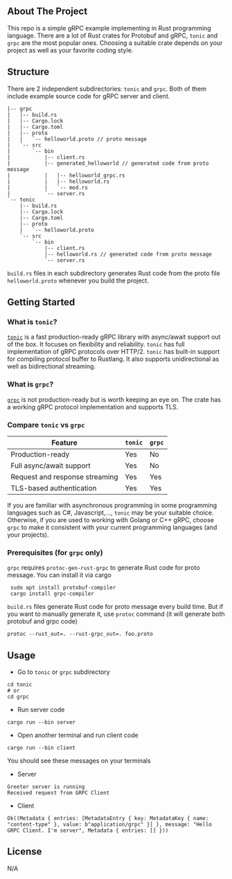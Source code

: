 <!-- ABOUT THE PROJECT -->
## About The Project

This repo is a simple gRPC example implementing in Rust programming language. There are a lot of Rust crates for Protobuf and gRPC, `tonic` and `grpc` are the most popular ones. Choosing a suitable crate depends on your project as well as your favorite coding style.


## Structure

There are 2 independent subdirectories: `tonic` and `grpc`. Both of them include example source code for gRPC server and client.
```
|-- grpc
|   |-- build.rs
|   |-- Cargo.lock
|   |-- Cargo.toml
|   |-- proto
|   |   `-- helloworld.proto // proto message
|   `-- src
|       `-- bin
|           |-- client.rs
|           |-- generated_helloworld // generated code from proto message
|           |   |-- helloworld_grpc.rs
|           |   |-- helloworld.rs
|           |   `-- mod.rs
|           `-- server.rs
`-- tonic
    |-- build.rs
    |-- Cargo.lock
    |-- Cargo.toml
    |-- proto
    |   `-- helloworld.proto
    `-- src
        `-- bin
            |-- client.rs
            |-- helloworld.rs // generated code from proto message
            `-- server.rs
```

`build.rs` files in each subdirectory generates Rust code from the proto file `helloworld.proto` whenever you build the project.


<!-- GETTING STARTED -->
## Getting Started

### What is  `tonic`?

[`tonic`](https://crates.io/crates/tonic)  is a fast production-ready gRPC library with async/await support out of the box. It focuses on flexibility and reliability.  `tonic`  has full implementation of gRPC protocols over HTTP/2.  `tonic`  has built-in support for compiling protocol buffer to Rustlang. It also supports unidirectional as well as bidirectional streaming.

### What is  `grpc`?

[`grpc`](https://crates.io/crates/grpc)  is not production-ready but is worth keeping an eye on. The crate has a working gRPC protocol implementation and supports TLS.

### Compare `tonic` vs `grpc`
|Feature  |`tonic`  |`grpc`
|--|--|--|
| Production-ready | Yes | No |
| Full async/await support | Yes | No |
| Request and response streaming | Yes | Yes |
| TLS-based authentication | Yes | Yes |

If you are familiar with asynchronous programming in some programming languages such as C#, Javascript,..., `tonic` may be your suitable choice. Otherwise, if you are used to working with Golang or C++ gRPC, choose `grpc` to make it consistent with your current programming languages (and your projects).

### Prerequisites (for `grpc` only)

`grpc` requires `protoc-gen-rust-grpc` to generate Rust code for proto message. You can install it via cargo
```
 sudo apt install protobuf-compiler
 cargo install grpc-compiler
```
`build.rs` files generate Rust code for proto message every build time. But if you want to manually generate it, use `protoc` command (it will generate both protobuf and grpc code)
```
protoc --rust_out=. --rust-grpc_out=. foo.proto
```

<!-- USAGE EXAMPLES -->
## Usage
- Go to `tonic` or `grpc` subdirectory
```
cd tonic
# or
cd grpc
```
- Run server code
```
cargo run --bin server
```
- Open another terminal and run client code
```
cargo run --bin client
```
You should see these messages on your terminals
- Server
```
Greeter server is running
Received request from GRPC Client
```
- Client
```
Ok((Metadata { entries: [MetadataEntry { key: MetadataKey { name: "content-type" }, value: b"application/grpc" }] }, message: "Hello GRPC Client. I'm server", Metadata { entries: [] }))
```


<!-- LICENSE -->
## License
N/A
